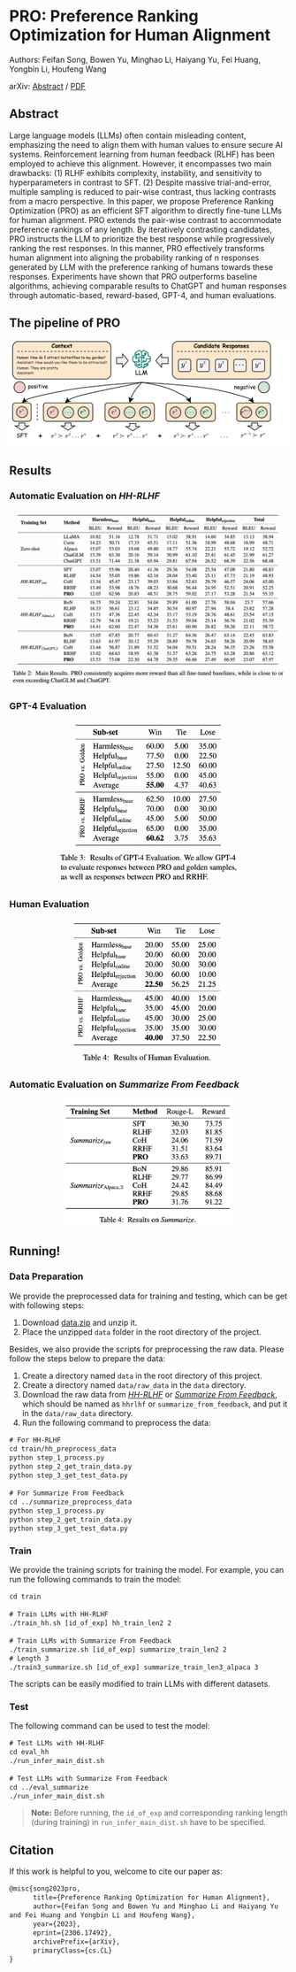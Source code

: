 # PRO: Preference Ranking Optimization for Human Alignment
Authors: Feifan Song, Bowen Yu, Minghao Li, Haiyang Yu, Fei Huang, Yongbin Li, Houfeng Wang

arXiv: [Abstract](https://arxiv.org/abs/2306.17492) / [PDF](https://arxiv.org/pdf/2306.17492.pdf)

## Abstract
Large language models (LLMs) often contain misleading content, emphasizing the need to align them with human values to ensure secure AI systems. Reinforcement learning from human feedback (RLHF) has been employed to achieve this alignment. However, it encompasses two main drawbacks: (1) RLHF exhibits complexity, instability, and sensitivity to hyperparameters in contrast to SFT. (2) Despite massive trial-and-error, multiple sampling is reduced to pair-wise contrast, thus lacking contrasts from a macro perspective. In this paper, we propose Preference Ranking Optimization (PRO) as an efficient SFT algorithm to directly fine-tune LLMs for human alignment. PRO extends the pair-wise contrast to accommodate preference rankings of any length. By iteratively contrasting candidates, PRO instructs the LLM to prioritize the best response while progressively ranking the rest responses. In this manner, PRO effectively transforms human alignment into aligning the probability ranking of n responses generated by LLM with the preference ranking of humans towards these responses. Experiments have shown that PRO outperforms baseline algorithms, achieving comparable results to ChatGPT and human responses through automatic-based, reward-based, GPT-4, and human evaluations.

## The pipeline of PRO
<div align="center"><img src="./resources/pipeline.jpg" style="zoom:100%"></div>

## Results
### Automatic Evaluation on *HH-RLHF*
<div align="center"><img src="./resources/automatic_hh.jpg" style="zoom:100%"></div>

### GPT-4 Evaluation
<div align="center"><img src="./resources/gpt4.jpg" style="zoom:33%"></div>

### Human Evaluation
<div align="center"><img src="./resources/human.jpg" style="zoom:33%"></div>

### Automatic Evaluation on *Summarize From Feedback*
<div align="center"><img src="./resources/automatic_summarize.jpg" style="zoom:50%"></div>

## Running!
### Data Preparation
We provide the preprocessed data for training and testing, which can be get with following steps:
1. Download [data.zip](https://ylab-mobile-prod.oss-cn-beijing.aliyuncs.com/yueli.ybw/data.zip) and unzip it.
2. Place the unzipped ```data``` folder in the root directory of the project.

Besides, we also provide the scripts for preprocessing the raw data. Please follow the steps below to prepare the data:
1. Create a directory named ```data``` in the root directory of this project.
2. Create a directory named ```data/raw_data``` in the ```data``` directory.
3. Download the raw data from [*HH-RLHF*](https://github.com/anthropics/hh-rlhf) or [*Summarize From Feedback*](https://github.com/openai/summarize-from-feedback), which should be named as ```hhrlhf``` or ```summarize_from_feedback```, and put it in the ```data/raw_data``` directory.
4. Run the following command to preprocess the data:

```
# For HH-RLHF
cd train/hh_preprocess_data
python step_1_process.py
python step_2_get_train_data.py
python step_3_get_test_data.py

# For Summarize From Feedback
cd ../summarize_preprocess_data
python step_1_process.py
python step_2_get_train_data.py
python step_3_get_test_data.py
```

### Train
We provide the training scripts for training the model. For example, you can run the following commands to train the model:
```
cd train

# Train LLMs with HH-RLHF
./train_hh.sh [id_of_exp] hh_train_len2 2

# Train LLMs with Summarize From Feedback
./train_summarize.sh [id_of_exp] summarize_train_len2 2
# Length 3
./train3_summarize.sh [id_of_exp] summarize_train_len3_alpaca 3
```

The scripts can be easily modified to train LLMs with different datasets. 

### Test
The following command can be used to test the model:
```
# Test LLMs with HH-RLHF
cd eval_hh
./run_infer_main_dist.sh

# Test LLMs with Summarize From Feedback
cd ../eval_summarize
./run_infer_main_dist.sh
```
> **Note:** Before running, the ```id_of_exp``` and corresponding ranking length (during training) in ```run_infer_main_dist.sh``` have to be specified.

## Citation
If this work is helpful to you, welcome to cite our paper as:
```
@misc{song2023pro,
      title={Preference Ranking Optimization for Human Alignment}, 
      author={Feifan Song and Bowen Yu and Minghao Li and Haiyang Yu and Fei Huang and Yongbin Li and Houfeng Wang},
      year={2023},
      eprint={2306.17492},
      archivePrefix={arXiv},
      primaryClass={cs.CL}
}
```